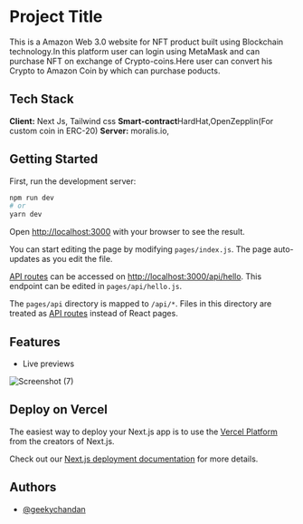 # Project Title

This is a Amazon Web 3.0 website  for NFT product built using Blockchain technology.In this platform user can login using MetaMask and can purchase NFT on exchange of Crypto-coins.Here user can convert his Crypto to Amazon Coin by which can purchase poducts. 

## Tech Stack

**Client:** Next Js, Tailwind css
**Smart-contract**HardHat,OpenZepplin(For custom coin in ERC-20)
**Server:** moralis.io,

## Getting Started

First, run the development server:

```bash
npm run dev
# or
yarn dev
```

Open [http://localhost:3000](http://localhost:3000) with your browser to see the result.

You can start editing the page by modifying `pages/index.js`. The page auto-updates as you edit the file.

[API routes](https://nextjs.org/docs/api-routes/introduction) can be accessed on [http://localhost:3000/api/hello](http://localhost:3000/api/hello). This endpoint can be edited in `pages/api/hello.js`.

The `pages/api` directory is mapped to `/api/*`. Files in this directory are treated as [API routes](https://nextjs.org/docs/api-routes/introduction) instead of React pages.

## Features

- Live previews

![Screenshot (7)](https://user-images.githubusercontent.com/110468423/191088536-8f50ca5f-124c-4627-9532-058f981f7c6f.png)

## Deploy on Vercel

The easiest way to deploy your Next.js app is to use the [Vercel Platform](https://vercel.com/new?utm_medium=default-template&filter=next.js&utm_source=create-next-app&utm_campaign=create-next-app-readme) from the creators of Next.js.

Check out our [Next.js deployment documentation](https://nextjs.org/docs/deployment) for more details.

## Authors

- [@geekychandan](https://github.com/geekychandan)
